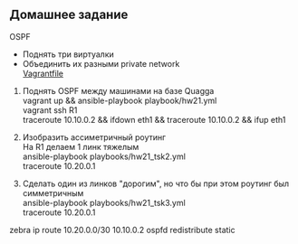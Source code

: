  ## Домашнее задание
OSPF
- Поднять три виртуалки
- Объединить их разными private network  
[Vagrantfile](Vagrantfile)
1. Поднять OSPF между машинами на базе Quagga  
vagrant up && ansible-playbook playbook/hw21.yml  
vagrant ssh R1  
traceroute 10.10.0.2 && ifdown eth1 && traceroute 10.10.0.2 && ifup eth1   

1. Изобразить ассиметричный роутинг  
На R1 делаем 1 линк тяжелым  
ansible-playbook playbooks/hw21_tsk2.yml  
traceroute 10.20.0.1  

2. Сделать один из линков "дорогим", но что бы при этом роутинг был симметричным  
ansible-playbook playbooks/hw21_tsk3.yml  
traceroute 10.20.0.1  


zebra 
ip route 10.20.0.0/30 10.10.0.2
ospfd 
redistribute static
